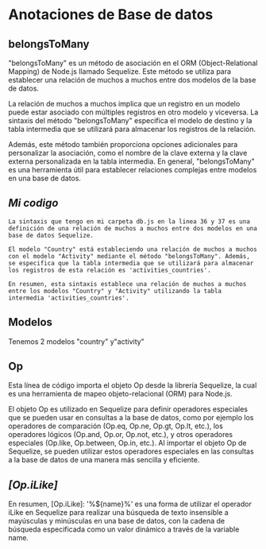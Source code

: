 # **Anotaciones de Base de datos**


## **belongsToMany**
  "belongsToMany" es un método de asociación en el ORM (Object-Relational Mapping) de Node.js llamado Sequelize. Este método se utiliza para establecer una relación de muchos a muchos entre dos modelos de la base de datos.

La relación de muchos a muchos implica que un registro en un modelo puede estar asociado con múltiples registros en otro modelo y viceversa. La sintaxis del método "belongsToMany" especifica el modelo de destino y la tabla intermedia que se utilizará para almacenar los registros de la relación.

Además, este método también proporciona opciones adicionales para personalizar la asociación, como el nombre de la clave externa y la clave externa personalizada en la tabla intermedia. En general, "belongsToMany" es una herramienta útil para establecer relaciones complejas entre modelos en una base de datos.

 ## *Mi codigo*
    La sintaxis que tengo en mi carpeta db.js en la linea 36 y 37 es una definición de una relación de muchos a muchos entre dos modelos en una base de datos Sequelize.

    El modelo "Country" está estableciendo una relación de muchos a muchos con el modelo "Activity" mediante el método "belongsToMany". Además, se especifica que la tabla intermedia que se utilizará para almacenar los registros de esta relación es 'activities_countries'.

    En resumen, esta sintaxis establece una relación de muchos a muchos entre los modelos "Country" y "Activity" utilizando la tabla intermedia 'activities_countries'.


## **Modelos**

Tenemos 2 modelos  "country" y"activity"


## **Op**

Esta línea de código importa el objeto Op desde la librería Sequelize, la cual es una herramienta de mapeo objeto-relacional (ORM) para Node.js.

El objeto Op es utilizado en Sequelize para definir operadores especiales que se pueden usar en consultas a la base de datos, como por ejemplo los operadores de comparación (Op.eq, Op.ne, Op.gt, Op.lt, etc.), los operadores lógicos (Op.and, Op.or, Op.not, etc.), y otros operadores especiales (Op.like, Op.between, Op.in, etc.). Al importar el objeto Op de Sequelize, se pueden utilizar estos operadores especiales en las consultas a la base de datos de una manera más sencilla y eficiente.

## *[Op.iLike]*
En resumen, [Op.iLike]: '%${name}%' es una forma de utilizar el operador iLike en Sequelize para realizar una búsqueda de texto insensible a mayúsculas y minúsculas en una base de datos, con la cadena de búsqueda especificada como un valor dinámico a través de la variable name.